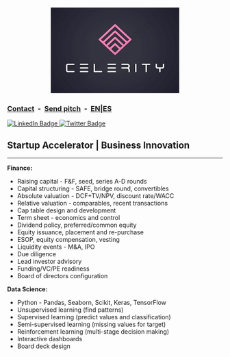<link rel="shortcut icon" type="image/x-icon" href="favicon.ico">
<!-- Primary Meta Tags -->
<meta name="title" content="CELERITY | Startup Accelerator">
<meta name="description" content="Startup Accelerator">

<!-- Open Graph / Facebook -->
<meta property="og:type" content="website">
<meta property="og:url" content="https://celerityventures.github.io/">
<meta property="og:title" content="CELERITY | Startup Accelerator">
<meta property="og:description" content="Startup Accelerator">
<meta property="og:image" content="">

<!-- Twitter -->
<meta property="twitter:card" content="summary_large_image">
<meta property="twitter:url" content="https://celerityventures.github.io/">
<meta property="twitter:title" content="CELERITY | Startup Accelerator">
<meta property="twitter:description" content="Startup Accelerator">
<meta property="twitter:image" content="">
<p align="center">
<img src="celeritylogo3.jpg" alt="celerity logo" width="300" height="200"/> 
</p>

### **[Contact](mailto:b.evans@skyhighfund.com) &nbsp;-&nbsp; [Send pitch](mailto:b.evans@skyhighfund.com) &nbsp;-&nbsp; [EN](readme.md)|[ES](readmeesp.md)**
<div id="badges">
  <a href="https://www.linkedin.com/company/celerityventures/">
    <img src="https://img.shields.io/badge/LinkedIn-blue?style=for-the-badge&logo=linkedin&logoColor=white" alt="LinkedIn Badge"/>
  </a>
  <a href="https://twitter.com/brianevans_">
     <img src="https://img.shields.io/badge/Twitter-1DA1F2?style=for-the-badge&logo=twitter&logoColor=white" alt="Twitter Badge"/>
  </a>
</div>

## Startup Accelerator | Business Innovation
***
**Finance:**
- Raising capital - F&F, seed, series A-D rounds
- Capital structuring - SAFE, bridge round, convertibles
- Absolute valuation - DCF+TV/NPV, discount rate/WACC
- Relative valuation - comparables, recent transactions
- Cap table design and development
- Term sheet - economics and control
- Dividend policy, preferred/common equity
- Equity issuance, placement and re-purchase
- ESOP, equity compensation, vesting
- Liquidity events - M&A, IPO
- Due diligence
- Lead investor advisory
- Funding/VC/PE readiness 
- Board of directors configuration

**Data Science:**
- Python - Pandas, Seaborn, Scikit, Keras, TensorFlow
- Unsupervised learning (find patterns)
- Supervised learning (predict values and classification)
- Semi-supervised learning (missing values for target)
- Reinforcement learning (multi-stage decision making)
- Interactive dashboards 
- Board deck design
